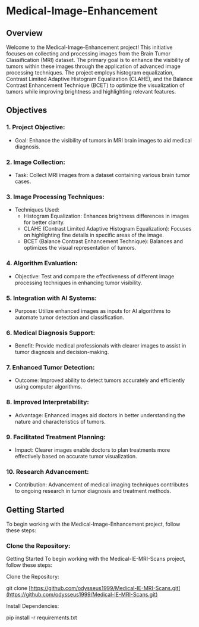 
# Medical-Image-Enhancement

## Overview
Welcome to the Medical-Image-Enhancement project! This initiative focuses on collecting and processing images from the Brain Tumor Classification (MRI) dataset. The primary goal is to enhance the visibility of tumors within these images through the application of advanced image processing techniques. The project employs histogram equalization, Contrast Limited Adaptive Histogram Equalization (CLAHE), and the Balance Contrast Enhancement Technique (BCET) to optimize the visualization of tumors while improving brightness and highlighting relevant features.

## Objectives
### 1. Project Objective:
- Goal: Enhance the visibility of tumors in MRI brain images to aid medical diagnosis.

### 2. Image Collection:
- Task: Collect MRI images from a dataset containing various brain tumor cases.

### 3. Image Processing Techniques:
- Techniques Used:
  - Histogram Equalization: Enhances brightness differences in images for better clarity.
  - CLAHE (Contrast Limited Adaptive Histogram Equalization): Focuses on highlighting fine details in specific areas of the image.
  - BCET (Balance Contrast Enhancement Technique): Balances and optimizes the visual representation of tumors.

### 4. Algorithm Evaluation:
- Objective: Test and compare the effectiveness of different image processing techniques in enhancing tumor visibility.

### 5. Integration with AI Systems:
- Purpose: Utilize enhanced images as inputs for AI algorithms to automate tumor detection and classification.

### 6. Medical Diagnosis Support:
- Benefit: Provide medical professionals with clearer images to assist in tumor diagnosis and decision-making.

### 7. Enhanced Tumor Detection:
- Outcome: Improved ability to detect tumors accurately and efficiently using computer algorithms.

### 8. Improved Interpretability:
- Advantage: Enhanced images aid doctors in better understanding the nature and characteristics of tumors.

### 9. Facilitated Treatment Planning:
- Impact: Clearer images enable doctors to plan treatments more effectively based on accurate tumor visualization.

### 10. Research Advancement:
- Contribution: Advancement of medical imaging techniques contributes to ongoing research in tumor diagnosis and treatment methods.

## Getting Started
To begin working with the Medical-Image-Enhancement project, follow these steps:

### Clone the Repository:


Getting Started
To begin working with the Medical-IE-MRI-Scans project, follow these steps:

Clone the Repository:

git clone [https://github.com/odysseus1999/Medical-IE-MRI-Scans.git](https://github.com/odysseus1999/Medical-IE-MRI-Scans.git)

Install Dependencies:

pip install -r requirements.txt

 
